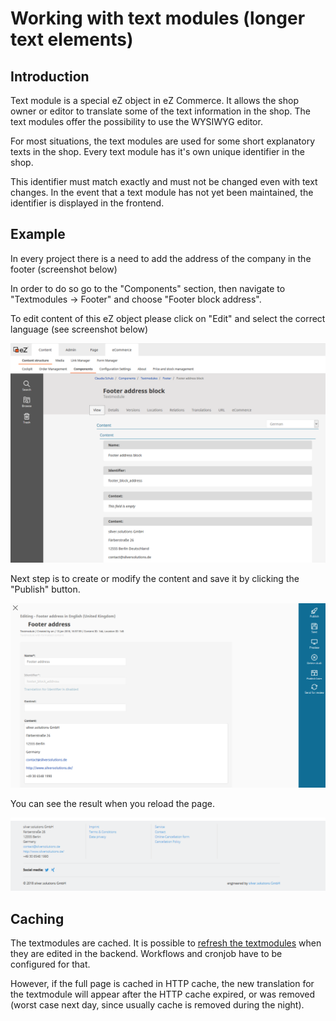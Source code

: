 # Working with text modules (longer text elements)

## Introduction

Text module is a special eZ object in eZ Commerce. It allows the shop owner or editor to translate some of the text information in the shop. The text modules offer the possibility to use the WYSIWYG editor. 

For most situations, the text modules are used for some short explanatory texts in the shop. Every text module has it's own unique identifier in the shop.

This identifier must match exactly and must not be changed even with text changes. In the event that a text module has not yet been maintained, the identifier is displayed in the frontend.

## Example

In every project there is a need to add the address of the company in the footer (screenshot below)

In order to do so go to the "Components" section, then navigate to "Textmodules -\> Footer" and choose "Footer block address". 

To edit content of this eZ object please click on "Edit" and select the correct language (see screenshot below)

![](../img/textmodules_1.png)

Next step is to create or modify the content and save it by clicking the "Publish" button.

![](../img/textmodules_2.png)

You can see the result when you reload the page.

![](../img/textmodules_footer.png)

## Caching

The textmodules are cached. It is possible to [refresh the textmodules](../../../developer_manual/caching_in_the_shop/content_cache_refresh/content_cache_refresh.md) when they are edited in the backend. Workflows and cronjob have to be configured for that.

However, if the full page is cached in HTTP cache, the new translation for the textmodule will appear after the HTTP cache expired, or was removed (worst case next day, since usually cache is removed during the night).
